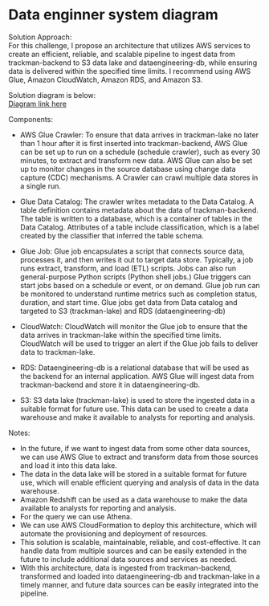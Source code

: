 # Data enginner system diagram

Solution Approach: <br/>
For this challenge, I propose an architecture that utilizes AWS services to create an efficient, reliable, and scalable pipeline to ingest data from trackman-backend to S3 data lake and dataengineering-db, while ensuring data is delivered within the specified time limits. I recommend using AWS Glue, Amazon CloudWatch, Amazon RDS, and Amazon S3.

Solution diagram is below: <br/>
<a href="https://online.visual-paradigm.com/app/diagrams/?lightbox=1&highlight=0000ff&edit=_blank&editBlankUrl=https%3A%2F%2Fonline.visual-paradigm.com%2Fapp%2Fdiagrams%2F%23diagram%3Aproj%3D0%26vpov%3D16.3%26vpob%3D20220410%26client%3D1%26edit%3D_blank&layers=1&nav=1&title=TrackMan_Solution%20daigram.vpd&vpov=16.3&vpob=20220410#R3cU2FsdOGVkX1U9Snq%2FudSoJDR4slRo8XEfEZu9G2SRUz9Cmi4Tfk%3DU8sNJYg5km%2BPlRdEI6Hyo8O3kXjpE7%2FdBDLXXMaw1%2FCxlWj8%2BIXBxhE0TEGHBzh2a%2FZ5YfMeLtiwfXCqsulUEIX2c7eAYP9KhnNOpmFoHMu5bHmI%2B0zwX6%2BdcDDl6u09JKCZzUcv62yCdNdcs0kBEQ7hcmFHAyF%2BCa5pN26RkGdGd8u6GBT2h3MWjiJ8h7T1RJdxYxNUs0aQF76t9CuPTN%2BBt7MoL5Cm7UrWEmHoj%2FJxd4F37LsOrnacjwPurtqU5kbs2l8X7bAR4GVfa%2BVEdJDQ0Xi65IykowG8ji7y1EAf08iFWUuCZJprF2oSQJCtmEbSPBI27M3ySd3syDK1YmPuh3lYtpuezLLc1mt9ZpUAfAxU1W1IMQFt1G2WhF%2BRUgsiBqE1AuG01AoPPi4ZCbwqMctgcDc65NqsNjCBxvrHXdtp4leGtpJJesvE7oODkU8wkCKXgL8RErXPfF3euKBlr1DvB873jfqU16zMgWNAOIVYyk2%2FutrirtPpAyAdQpXTy1wCcuSTHxHsZCFZf7yspn38nu9C9Arg5PT7nh%2FDcYD%2BKKq0QotCyp7hCLrwxHK2Fzf0yf0AmwuHLmSTK1oNutBjShub7o07ozyLmPoX8tSgxuD%2B6darDYA9i00CXeG12t8FSiouXNGmq8Bi1jf161xZWsEkt4z6y0syJL%2FBVyytykM%2Fs%2BEfFmslAcpeK16FcyGfhQoh5ozB3%2FHzfQn58UQj1I2lRZsrPDXPsKmHQKR9SyNiWbcJmpVBAACErecQONE9DK0JEbGZD7nAbNrthmzoRAs010S1xVNObT0ZSPVJ1AeRVIgP9cEoBSEm0HMpLz%2FSalTVPXxT76lWPEeuniuOcQNF%2Fn8mH5W4ZyDqfgjMxppXkOM4T8kUZgIHFeae%2FSVAZwgm%2FNZmZ0%2B5UOOp7%2B8PoSBKhO9Y9lBI0E13mv55J%2Fsto3aZb%2BLy1yA1Xgkl0T7spf5WZGbsklSlcmzZOUf3slLROMrg2wyNOeHVULrjlDJt15OwyAtqCC3Z%2FqDbfqtK7%2BnyHLK43HRfcMm4%2F083t6%2ByTaxqlb4Fi2i%2BlN3pOx4wDGEiL7SuVODWCP03oN9I6zQpJpynJqvpdFMaxtitC7kzrqluNdOmNdmrI2HZE7J3hEVmLcNCqPrExt0zPjLO90jIocDWZdxnnA4X28zN8ejBOWhefkDHUqUHgueywOXYkGiJggY7yfrYOioYmIeMJrWjQRi5CqGfqHXkC7AoMfPFLzp7r053lIf7gzq%2B6SpA69f58zLwcN4dXt%2BxZExf7tx23G3h4TgxoCg%2Bbwb5fkUtS%2B2x%2FH6dPH56dfC6j0e2Llcyy%2FUGbPHhc%2BfVLfU3NxjmqgCBiQnWnEfFWXXnVn7UuuYzESrehxPQIwOAlx5vgVDsa6nfyMqGALNx2l2ki4X6WuT9KB8Qp9pE2bsqLIGq8JiF9A6LpSG%2F%2FAMVbndpdCiUT3nsqveQnLzQhoSnVKvCfrnpAPQ8kmBWbHqNFLikv1kVhWft%2BtH51DUYPi2e9KjkA3Z7okPYH44M4ApVc8f0bBH94t1eTm4cZbpdmx0xEEnCSI76OvVgl4XbN9%2FJFFMkbbakBruym%2B3RHEbFC7H%2BYM%2FiEYriQOMRXooZtliRM6c1TXlMMluHMvAxRTitpfvybnGLBv0PGHSxbHAnxSACCF2UFIfbGb5c7RsBmBLgelWi%2F00BTpHBTHfBazDfUbXxocRvDObrWREsI%2B0LuDqJ25HR3w9nxa0fnCQgTAV3C%2B7Sg45u1TRoEd4T%2F1xB6IoSEhC0oQnN8v7x82DQMdyK%2Bdebv7l3wlk8gWQerOUFzTMSLDVSLOpbpvAqiYZ%2FUM29zOijOSfsPmhJoKV5eqhqri30xINndQ%2BpXU39GDZM7Np%2BDQcpkWhMTc2xmZucoTDs%2BwGAQCvLFxkYOI0thcycjXSP7pW1%2FrQOWG%2FYiEUxZHOjlbruoIUpBusOdpuN3%2BaJUsknatKxk8aSPADhju7DT4bwkDd%2BCGlLMq9z78ll78EkQoTlGGr29RCQYWjamyxWzfofHBDP94%2FI95k7fyk9rV4TjpPkSyZGH2ay05sMucpec4MxNfkCWWeVdGzjrEcauRRBjMZde4cBcruB4idLdkhB%2FjeWwYgluFv7KLXOnDwWEtSXvgUwNIhB4pac5wYqS0exzZttUgyu8rIx%2BsgJspCTdhPhwNm3L5n1c4rhXMpTtIruV2J3EOfEnTuTAVXRflni3iHE9Q0OdALNJE8ieMv2B41bmmvcynDKAal9izEFw%2FtMAdRuGDFUu2gdqiVefazLAqnPMVSQ9u3P72sROtrGMO64H7qQU%2BQ09cB2u71UZiAf3hMzpf%2F4jaebC9dNNKksflXgY4ajwxYov6Nt5aBf%2F1Gpo%2BF6fzxhQM3e%2BB9uWgMoJPwMr80Ki61realDeP34e0u4BRZmCRUNWMmIxP41YSMaDW9GXWvH2uzFY66m%2Bpkg2kMzbikW1k%2BhNCqP1YDlZiYsDya7f3iCRoUd05mdt8neYUgexL7ZmlTn655S8PLPD7UkSiSjCjrYgwItw7fnuNDgWt2f1KebAaA1corM560%2Fa8Li49k3O4HDrKIKIsJ%2BmoYSa50ZAranfFftvf1Sbpx6kxBmAYTWrP%2BAlJAvYNTnGcvt9iBOBJNMzrHa3BdIc60hch%2FeLTmsdxtvb3aEMsNtUoszD%2F4AwVTzaGIcoUfgrcAGS2IDTObaRpE7RPYz6c9WBpe21x0w8G3AAas8JRJjwqWQbayEnNqfsceVR5KBpfwfjEoBbVgTDBgYXV8S3gDceZyxuJ0u4fSKx1BV8K6EotKT7sXzM4nPSuv4g9Xf2kYOYXwWvVHSPddgSF7G6BXFTDK%2BdRLhzBET9wCHRAKig8%2BtKomVp22oVTg%2BsE8dkQHfCvy8ZivO85j6WyGkUdBCP9yD9GqhEfDeRYU%2FgmgN97Rd3F8b2TtkeYj15O0RC0S9wCj7WovBzdsmlX8JV3RX63GAgNhkbiqZrFZeKcdTH2UttRBtVN1UqsrqNmwRSG5NLhhNvThne7L1A3GSeGKuxC3OXR%2BnLAMc%2BlFTUwPEq1bvaC3iBp7VK57VCknJBkAVltsZI3mKw4Ph5qEzf3vNacH381YGjKnU8oRP1xR36bEan9TzPSiIn35EcQ%2FWvAmV44l2nm5tao2q16qI6a%2BQdQElprrQpV0LTeGTqvpeDXxQeN8m1qsi0P6gpTwp6D23N5dwyRJTnz1g5%2BFMxEn1D3yDHyJ209%2BHxkYTZCaRPiYCRe2kgMscJ0q5jdYF6KiCEqqH0R2ftIZ8wbYNwXC0bnyzDrEP15fBoyLkAmLxbk5skUj4l3oWRMf4mjm9H5OpyZeN5lb%2FcPG2zmbj5N31tsscLKAW1cCVjHRKuvKBT7VgXCMNF6YBbpLvolGAl4s0PjlItYkDM6hJUPKM%2FTZUQdGOR7C%2FwLp2Q52LQ9eE1ogx7yFk6i0cbM%2BczAQuYS8Gf0xJ12jJEWnZxVV3Eq5ecIMcg2ket5%2FYvrWn%2BSeWTPzaX8lhfY07ygR%2FOXgyB7Z5kFGDCHqvPIR9IV97DVaR%2Fy3uqgHPMrWW8%2BNzcpS1Bp48EjFpAvKm47MuhnoKoJftfIl4OqVPRaHGA4vQZ4jiVZpRE6ndAOfEH%2BIserFZWHc%2FFuWusEZ9KJnnztax%2B59oAli2Voz5rFaIwDcDHKGmReCuDjNlUP7j7KwXXkIkxrOBxH4q7CzRqeefq3Z7oJ4RRkkPBQCz8z9vhQr2%2F6ypodERWfgxhUG%2FtfN2ajonmak1LyDwe7KobS3i0O9cHUP7Bb%2FzHDrnMw9dRjjCNuPRiuK3OkrblPnKMTmYqMIKh3U29s384Y9xgynqTqoCdLZW4LSlutrPQCnl6GDxfkJ329y0IEOCFMs%2BRRiyYuOrfQ9QqIp1nYQWzaNQ3%2Fuo%2B3%2Fol2Dluv0d%2BkA5YC35bhwXS6A4YQRZBhHvO2VUVJrVJOshZoVLt6meuvD3D0cTX%2FnPLSPhcHwIc8NqmIn%2F%2BuVNzrrqeuyIhssnQ6kkjA9U4p%2F%2Bu04DV3isZwCniVhe14e0uVoR%2BNok%2BKOzu3XWkiJqoYCFITU7Au%2FjbcM8%2FNfHfOxSiuCn%2BWnq1l2U2qHoe%2Fr%2BYbrX9iVZ15%2BVG8nAhkwz4HaiIDlDN38hX7spSFXYRfARiQDSICYsd9TIjxje8ZXuWrxbyBCVpmvz40lQiI8ZY4HTnqjUoVzIqGtWIoWG1vFldRz3at2IqxMDlOMD8S9GnSLPyVrLXdDSSanYuykPkKJbtYD%2ByzNjboGeXUKHOenNPRCbfnm98L3rMC3ZgsBe4u3%2FEb4LrP8S%2BIDWF9fUWD0RCma3zEiLsDFWo%2B9iNSm2SRc%2FSpRKQZjxEMWO%2FY1RbBGyTSxMkpKn4WpCo6OLVJiafZ2E36e%2FAp%2BeMui1cKJPVJcpP3T3nQu9sZlQaFfCfHa56kPfE9X8mY96a1LM3Lj637THftPWOvRZ0ww2ll0BohzGveHeGJWfmBSGNspKRUl9kE4H3cTZpF1fTjHbJAgC%2FYjUKpcCuNg%2Fdhfk5NEwBOa5wJa5ZlUF%2Fw0RtM5tTXNtDijWkkaPFjptgC7en%2Frn014np%2BYtOXdVx1cI%2B6mL72%2FwrM83WlimTSN9lRybBnZlx8iLBGPMixIlT9RF%2BE97JZs98lGKLp79iMrBEvmu2VeXq4zNgqE9zhT3yq%2Bw5VVjurBVaFKFyVctyKnrhpnPSnqlbbKskiWxsJ1ZiuuuM09%2BY026udm%2BSR9s5jGFjhdLtMzrliPnMKi2dULyR4bpZF8qBnnTGDBXQpVrXjtz%2B2qLgJyGbETOCkgGCfkM9yzO4v3C1AChjY6WfvSIMWzMr01KMHK6%2BdT1Vu5daV93c32vv0tcx94gRhXzpRSMfgVQWTaGqs%2BsyRUMAlPZnnp%2FaX6cdzQcue5Ua6OE7NQvylbSn7Jsz9hOQGYAwdEn5itQHNzafB28nkku32bPZHYrzb7e9W985R6B3U6SH%2FKwBJMNBskkQDCCNNZsy19vcp7eXUIpuTlA8maDeoJsi0sSm7eu3Vrt0H3k2xijdTNrHF7xmQBfqFWx%2BGTVMFnYOsW0JCLht4jN7osTENbZUO%2Fh7HTp5aeUKiyFbdaUDzoUiHJpSZLVesB8imWMNk5phv7W%2BkzYCqbs4kuE0C0jCzbu4WFnHNUbmoBW7ueI%2BsKyKW30DmDjLnnd3RCD9LfSbrkIpbnApVj7%2FycEmGx52mYG54siphseehgh%2FPMy6txoTP4a6MtQSFY2TAPzTuLLvylSaiwX7qn2QJDfAEUEyYGkml6nOy9oSBcQeLXrhD4TI5%2F4oidEq0qGirrLTFKErBLF%2BsoXxKO%2BmSa%2BElUlDS0jvlF%2F8Q3xhTDBFsc9VWU0am2HUYyxKhe48O%2Btxh0Wvh2TwY5ELRXrMAkgLvTfiAECAmi6G4LejPJJ94Pc24MGfcdWxda97JHa6sxVZk7viedkTswNElVA3szc1XBjWCg%2FvWm1SSwiHWZwgo1sLoV4z8qqKlK3K9zujDyUGZp1uM%2FiOAI2mo7drlsua1C00lLVkypLhY3BVGqKkWf2Rk0GMw5Dmqk5hczOeHHdLIF0dKtMrZsDXx6TTPpDLEnn7%2BkSab%2FTOsiQ0RK4Rs9O00HSB8laaSJh9Ch6I6l3OWYim1US6agR8Bws%2BpbyL7J85qqycODwJuAlsM2tzsNXdE2YkIAq8BJ04ILfO%2BkkehUj%2BlPhy4zqdsexyUwEF2CQWSvP8LOUdRJpyrfktMIplXwe11A7rw3%2BEFn9GKKX0081lTUCO3S4U0J8wwnvMb50Uky%2Fm79XSUDYySICvAdnuB1di6rqpgkBJUv6rEiWDenWQKjZ%2Fo6BR65VmHSHt2Fx8KwawwQHpxm6hQczHFzQPGHNLIjyjJG12Kf74WgIIRBa2ykbGDpxxpxlyRD2osqWm4FN68dVxNblTbpw%2BzjpYRN5s9JS77ltkl2qCLe1hWoWB7kMgfuh0lobccLN73XUaXNx9RPu8flEOcaYI9rLDQ0zINfw%2F5zZ%2FqlDAKqtOEnAOV3DIs4J1IpYw8vUqEBnjK5S2cqMWhozagDZPVpZtRn2I1sbkSIsBMIAfy3TccHfyfyqL8bCxImduec0P93iIPvr4y309UO0%2F8OOg1QvSvpE0RSlr4S2pwAN4uGD0N8BFyZ30GIwx7QBhGg9er8sdtqHQd4DUTubNx0tZ%2Bx2ER7M%2BW9oeEpShNvXkexwD7Yuom1UM1LCdVMzz7htebHjLh8JGm9xl4XQbMNIGNTgKks9iJ7801IImSTc64uiz9FixeNs%2BBqRSlUgQfjmaIrbA09awcjG4LEIW%2BnsHn6elDzQXQRYeXIJQoayBL%2B2zn1oe1BZVSFmbNyd2ePdUxSsxnxacWXhh6w4rscyRUpKRiU8M8izsariyoJBXbjHnjyXqKVuJMIsrK3sy2FaJYYWw8fG%2B3cPdKOSAZRcaYbOkLrUMgpwX%2FiTWdlsVJus9xKIpMszOuZA0Ht0ZBT8Zla3hHJpBsaGZkfHnlXI%2FHBkIWX4%2BhsNAd6qJj5lW1YovyBeyIPR8xisdj%2F8q8LODRFqbrybqoIja1MnRTDx7AWHdTKBVq0SFZlw8Gy%2FR1dI98D90n821KyqNVDug1R9bNWqp7WM9M5eISz6faWvRbCkOiJ7pb%2BqNLDtEFYLWplFTzr%2FdiTyOOHnxGJznGNLu0bBN9Q41tXtz%2FrLKJvK2y%2FW%2BjmbDuR%2F1sXE%2BrRrvhJC1S8wV35oPOW%2FqZTgk13gpxljUoVRNMiONNXwcobFhSEQEKWVJ1uj7S6sgAuJFq%2BGzGlvhf%2BqE3LxmG7Nt5pQFiAjOKmUfBIzYLNPOUzaZia73s%2FMflKCBkLQZEbR19lZjsPYUIm7It%2FIMIFymHWRVmYJjY34u0T8WCO7KpBY03y11iMLXz9ZMQ6ID75WUWXRl8Vk5Vb6Z8KXadlT4TCcYJPXAtPeHqeOXGMLkDj2LohA7ec94k6FobqpRT9EGtUrt9Vtm%2FZawEt%2FMdwQKe%2BZm2FPHNrHdhBpLCaHmYeCbFglB%2BtC558nyRXTM%2F2KSpJm%2BNeInsfP7kbXyU0o194mhv9Yzoq%2FN7xzDVFKLABMaPV6osX9egsfoUFt62JPyNC829VOESJRWA4jJIY5NvnP30Re3VMaaHFFmMAqF%2Fma3NSihwJGepTND7Bo0486z6x5Rb3JXry4rtOhsaFZt92cG976HKNQ0ZDDAwHz%2BNp1F4W9muMdBzdpCJwEvDpJjoPt%2B5sZmxPyS0pk0mcPw58lXN2eclV2VK%2Bceeige4Ip3iYE3BXQtTrHXdI1AYfdn1hmzdQryfnR1tonWr7JIgscJqRH%2F1x59V7ca58hn1okM%2B9mWU7ILTYTwTTTY58PJVrdJXYqZrV7MN5leILoR0gWcUDkJcZr81%2Bjn1OvB5FQXws9yP4mKd3lpwKKpe3hk0Sun4QudG6udyf5%2FjJqNGNyArKeh%2B%2F25onWMtwV%2FhLhEYNygd7IY8WlV4b1gmYzn%2BZsP6o81zbVVzDXH1ZLzVewXw54N%2BAO%2FP49Y53Gm0eyzt%2ByfYBRO0WjDtJZIq9j29F0uz0IUB1%2BVxypsCvRkA%2FYYAIQRotnqf%2FwWOYDo315rZVbXQzyAH3hwTE15IHVRRSwz%2BXxnyF1jLWFwy07dv3GeBsgsxRzQLZ0%2BiUIbFy%2F%2B2L8xIvG3EsSMbge6ffbEAqg4CCVkdQthauN2balTz0Ewpi%2F2%2F4sLz4GXraXKgBKRur9m%2BIefrTkCZn1WHwbx7FmEXLI5QAfvpCZAbP%2FE6FkoDxDBgujjcpYDyCVq55ei7BykqSaoRFtJdNUZerWk0FnsQeH1dT3W7REBLm2StW%2FlLbAuKw3PN77L%2BPdpWCT9ryJB6GA1VNplp6%2BJ67A6HAsmYE2wx%2FKMr2odHwTKJ9E1xfRT1k8IlddIZbDjcoR2F2VwoyPHWWizFxuh1VsBv9ba14BSVEQKCH4AYSuvd10nUGTaMqScll3JnPywfTQq8Il9EmTQkYR54s3zos5boB437%2Bu0IHvR2quUs5L%2BhU3N8cwHt2f8GA4p7loPph3T8zJZtWxcpGlLvGtFJsDHEFxHlnjhMsVIB0dhXhYN3Zdh0AVtlG7ogxosW7T%2BfQ%3D%3D1dIwV116)" target="_blank">Diagram link here</a>

Components:


- AWS Glue Crawler: 
To ensure that data arrives in trackman-lake no later than 1 hour after it is first inserted into trackman-backend, AWS Glue can be set up to run on a schedule (schedule crawler), such as every 30 minutes, to extract and transform new data. AWS Glue can also be set up to monitor changes in the source database using change data capture (CDC) mechanisms. A Crawler can crawl multiple data stores in a single run.


- Glue Data Catalog: 
The crawler writes metadata to the Data Catalog. A table definition contains metadata about the data of trackman-backend. The table is written to a database, which is a container of tables in the Data Catalog. Attributes of a table include classification, which is a label created by the classifier that inferred the table schema.

- Glue Job: 
Glue job encapsulates a script that connects source data, processes it, and then writes it out to target data store. Typically, a job runs extract, transform, and load (ETL) scripts. Jobs can also run general-purpose Python scripts (Python shell jobs.) Glue triggers can start jobs based on a schedule or event, or on demand. Glue job run can be monitored to understand runtime metrics such as completion status, duration, and start time.
Glue jobs get data from Data catalog and targeted to S3 (trackman-lake) and RDS (dataengineering-db) 

- CloudWatch: CloudWatch will monitor the Glue job to ensure that the data arrives in trackman-lake within the specified time limits. CloudWatch will be used to trigger an alert if the Glue job fails to deliver data to trackman-lake.


- RDS: 
Dataengineering-db is a relational database that will be used as the backend for an internal application. AWS Glue will ingest data from trackman-backend and store it in dataengineering-db.


- S3: 
S3 data lake (trackman-lake) is used to store the ingested data in a suitable format for future use. This data can be used to create a data warehouse and make it available to analysts for reporting and analysis.

Notes:
- In the future, if we want to ingest data from some other data sources, we can use AWS Glue to extract and transform data from those sources and load it into this data lake.
- The data in the data lake will be stored in a suitable format for future use, which will enable efficient querying and analysis of data in the data warehouse.
- Amazon Redshift can be used as a data warehouse to make the data available to analysts for reporting and analysis. 
- For the query we can use Athena.
- We can use AWS CloudFormation to deploy this architecture, which will automate the provisioning and deployment of resources.
- This solution is scalable, maintainable, reliable, and cost-effective. It can handle data from multiple sources and can be easily extended in the future to include additional data sources and services as needed.
- With this architecture, data is ingested from trackman-backend, transformed and loaded into dataengineering-db and trackman-lake in a timely manner, and future data sources can be easily integrated into the pipeline.


